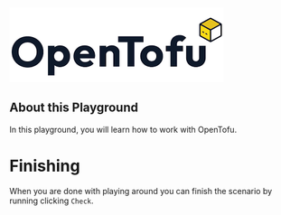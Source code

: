 ![Kubernetes Logo](../../assets/logos/opentofu.png)

## About this Playground

In this playground, you will learn how to work with OpenTofu.

# Finishing

When you are done with playing around you can finish the scenario by running clicking `Check`.
